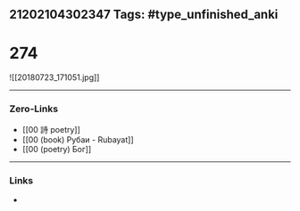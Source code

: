21202104302347
Tags: #type_unfinished_anki 
---
# 274

![[20180723_171051.jpg]]

---
### Zero-Links
- [[00 詩 poetry]]
- [[00 (book) Рубаи - Rubayat]]
- [[00 (poetry) Бог]]
---
### Links
-